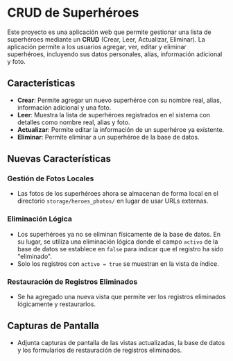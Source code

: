 # CRUD de Superhéroes

Este proyecto es una aplicación web que permite gestionar una lista de superhéroes mediante un **CRUD** (Crear, Leer, Actualizar, Eliminar). La aplicación permite a los usuarios agregar, ver, editar y eliminar superhéroes, incluyendo sus datos personales, alias, información adicional y foto.

## Características

- **Crear**: Permite agregar un nuevo superhéroe con su nombre real, alias, información adicional y una foto.
- **Leer**: Muestra la lista de superhéroes registrados en el sistema con detalles como nombre real, alias y foto.
- **Actualizar**: Permite editar la información de un superhéroe ya existente.
- **Eliminar**: Permite eliminar a un superhéroe de la base de datos.

## Nuevas Características

### Gestión de Fotos Locales
- Las fotos de los superhéroes ahora se almacenan de forma local en el directorio `storage/heroes_photos/` en lugar de usar URLs externas.

### Eliminación Lógica
- Los superhéroes ya no se eliminan físicamente de la base de datos. En su lugar, se utiliza una eliminación lógica donde el campo `activo` de la base de datos se establece en `false` para indicar que el registro ha sido "eliminado".
- Solo los registros con `activo = true` se muestran en la vista de índice.

### Restauración de Registros Eliminados
- Se ha agregado una nueva vista que permite ver los registros eliminados lógicamente y restaurarlos.

## Capturas de Pantalla
- Adjunta capturas de pantalla de las vistas actualizadas, la base de datos y los formularios de restauración de registros eliminados.
